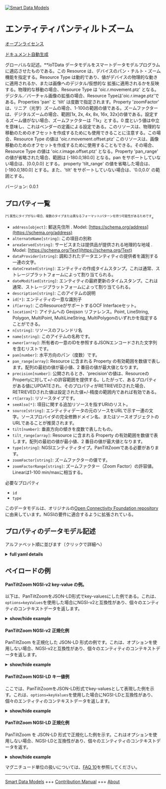 <!-- 10-Header -->  
[![Smart Data Models](https://smartdatamodels.org/wp-content/uploads/2022/01/SmartDataModels_logo.png "Logo")](https://smartdatamodels.org)  
エンティティパンティルトズーム  
===============<!-- /10-Header -->  
<!-- 15-License -->  
[オープンライセンス](https://github.com/smart-data-models//dataModel.OCF/blob/master/PanTiltZoom/LICENSE.md)  
[ドキュメント自動生成](https://docs.google.com/presentation/d/e/2PACX-1vTs-Ng5dIAwkg91oTTUdt8ua7woBXhPnwavZ0FxgR8BsAI_Ek3C5q97Nd94HS8KhP-r_quD4H0fgyt3/pub?start=false&loop=false&delayms=3000#slide=id.gb715ace035_0_60)  
<!-- /15-License -->  
<!-- 20-Description -->  
グローバルな記述。**IoTData データモデルをスマートデータモデルプログラムに適応させたものである。この Resource は、デバイスのパン・チルト・ズーム機能を指定する。Resource Type は動的であり、値がデバイスの物理的な動きに適用されるか、または画像へのデジタル/仮想的な 拡張に適用されるかを反映する。物理的な移動の場合、Resource Type は 'oic.r.movement.ptz' となる。デジタル／バーチャル画像の拡張の場合、Resource Typeは'oic.r.image.ptz'である。Properties 'pan' と 'tilt' は度数で指定されます。Property 'zoomFactor' は、リニア（光学）ズームの場合、1-100の範囲の値である。ズームファクターは、デジタルズームの場合、範囲[1x, 2x, 4x, 8x, 16x, 32x]の値である。設定するズーム値がない場合、ズームファクターは「1x」とする。0 度という値は中立を意味し、これはベンダーの定義による設定である。このリソースは、物理的な移動のためのオフセットを作成するためにも使用できることに注意する。この場合、Resource Type の値は 'oic.r.movement.offset.ptz' このリソースは、画像移動のためのオフセットを作成するために使用することもできる。その場合、Resource Type の値は 'oic.r.image.offset.ptz' となる。Property 'pan_range' の値が省略された場合、範囲は [-180.0,180.0] となる。pan をサポートしていない場合は、[0.0,0.0] とする。 property 'tilt_range' の値を省略した場合は、[-180.0,180.0] とする。また、'tilt' をサポートしていない場合は、'0.0,0.0' の範囲とする。  
バージョン: 0.0.1  
<!-- /20-Description -->  
<!-- 30-PropertiesList -->  

## プロパティ一覧  

<sup><sub>[*] 属性にタイプがない場合、複数のタイプまたは異なるフォーマット/パターンを持つ可能性があるためです</sub></sup>。  
- `address[object]`: 郵送先住所  . Model: [https://schema.org/address](https://schema.org/address)- `alternateName[string]`: この項目の別称  - `areaServed[string]`: サービスまたは提供品が提供される地理的な地域  . Model: [https://schema.org/Text](https://schema.org/Text)- `dataProvider[string]`: 調和されたデータエンティティの提供者を識別する一連の文字。  - `dateCreated[string]`: エンティティの作成タイムスタンプ。これは通常、ストレージプラットフォームによって割り当てられる。  - `dateModified[string]`: エンティティの最終更新のタイムスタンプ。これは通常、ストレージプラットフォームによって割り当てられる。  - `description[string]`: このアイテムの説明  - `id[*]`: エンティティの一意な識別子  - `if[array]`: このResourceがサポートするOCF Interfaceセット。  - `location[*]`: アイテムへの Geojson リファレンス。Point, LineString, Polygon, MultiPoint, MultiLineString, MultiPolygonのいずれかを指定することができる。  - `n[string]`: リソースのフレンドリ名  - `name[string]`: このアイテムの名称です。  - `owner[array]`: 所有者の一意のIDを参照するJSONエンコードされた文字列を含むリストです。  - `pan[number]`: 水平方向のパン（度数）です。  - `pan_range[array]`: Resource に含まれる Property の有効範囲を数値で表します。配列の最初の値が最小値、2 番目の値が最大値となります。  - `precision[number]`: 公開されるとき、'precision'の値は、ResourceのPropertyに対して+/-の許容範囲を提供する。したがって、あるプロパティがある値にUPDATEされ、そのプロパティがRETRIEVEDされた場合、RETRIEVEDされた値は設定された値+/-精度の範囲内であれば有効である。  - `rt[array]`: リソースタイプです。  - `seeAlso[*]`: 項目に関する追加リソースを指すURIのリスト。  - `source[string]`: エンティティデータの元のソースをURLで示す一連の文字。ソースプロバイダの完全修飾ドメイン名、またはソースオブジェクトのURLであることが推奨されます。  - `tilt[number]`: 垂直方向の傾きを度数で表したもの。  - `tilt_range[array]`: Resource に含まれる Property の有効範囲を数値で表します。配列の最初の値が最小値、2 番目の値が最大値となります。  - `type[string]`: NGSIエンティティタイプ。PanTiltZoomである必要があります。  - `zoomFactor[string]`: ズームファクターの値です。  - `zoomFactorRange[string]`: ズームファクター（Zoom Factor）の許容値。Linearは1-100 min/maxに相当する。  <!-- /30-PropertiesList -->  
<!-- 35-RequiredProperties -->  
必要なプロパティ  
- `id`  - `type`  <!-- /35-RequiredProperties -->  
<!-- 40-RequiredProperties -->  
このデータモデルは、オリジナルの[Open Connectivity Foundation repository](https://github.com/openconnectivityfoundation/IoTDataModels)に由来しています。NGSIの要件に適合するように拡張されている。  
<!-- /40-RequiredProperties -->  
<!-- 50-DataModelHeader -->  
## プロパティのデータモデル記述  
アルファベット順に並びます（クリックで詳細へ）  
<!-- /50-DataModelHeader -->  
<!-- 60-ModelYaml -->  
<details><summary><strong>full yaml details</strong></summary>    
```yaml  
PanTiltZoom:    
  description: 'Smart Data Models Program adaptation of the original IoTData data Models. This Resource specifies the pan tilt and zoom capabilities of a device. The Resource Type is dynamic and reflects whether the values apply to   physical movement of the device or digital/virtual enhancements to the image. For physical movement the Resource Type is ''oic.r.movement.ptz''. For digital/virtual image enhancements the Resource Type is ''oic.r.image.ptz''. The Properties ''pan'' and ''tilt'' are specified in degrees. The Property ''zoomFactor'' is a value in the range 1-100 for linear (optical) zoom. The zoom factor is a value in the range [1x, 2x, 4x, 8x, 16x, 32x] for digital zoom. If there is no zoom value to set the zoom factor shall be ''1x''. The value 0 degrees means neutral, this is a vendor defined setting. Note that this resource also can be used to create an offset for physical movement. When that is the case, the Resource Type value is: ''oic.r.movement.offset.ptz'' Note that this resource also can be used to create an offset for image movement. When that is the case, the Resource Type value is: ''oic.r.image.offset.ptz''. When the Property ''pan_range'' value is omitted, then the range is [-180.0,180.0]. If ''pan'' is not supported then the range shall be [0.0,0.0] When the Property ''tilt_range'' value is omitted, then the range is [-180.0,180.0]. If ''tilt'' is not supported then the range shall be [0.0,0.0].'    
  properties:    
    address:    
      description: 'The mailing address'    
      properties:    
        addressCountry:    
          description: 'Property. The country. For example, Spain. Model:''https://schema.org/addressCountry'''    
          type: string    
        addressLocality:    
          description: 'Property. The locality in which the street address is, and which is in the region. Model:''https://schema.org/addressLocality'''    
          type: string    
        addressRegion:    
          description: 'Property. The region in which the locality is, and which is in the country. Model:''https://schema.org/addressRegion'''    
          type: string    
        postOfficeBoxNumber:    
          description: 'Property. The post office box number for PO box addresses. For example, 03578. Model:''https://schema.org/postOfficeBoxNumber'''    
          type: string    
        postalCode:    
          description: 'Property. The postal code. For example, 24004. Model:''https://schema.org/https://schema.org/postalCode'''    
          type: string    
        streetAddress:    
          description: 'Property. The street address. Model:''https://schema.org/streetAddress'''    
          type: string    
      type: object    
      x-ngsi:    
        model: https://schema.org/address    
        type: Property    
    alternateName:    
      description: 'An alternative name for this item'    
      type: string    
      x-ngsi:    
        type: Property    
    areaServed:    
      description: 'The geographic area where a service or offered item is provided'    
      type: string    
      x-ngsi:    
        model: https://schema.org/Text    
        type: Property    
    dataProvider:    
      description: 'A sequence of characters identifying the provider of the harmonised data entity.'    
      type: string    
      x-ngsi:    
        type: Property    
    dateCreated:    
      description: 'Entity creation timestamp. This will usually be allocated by the storage platform.'    
      format: date-time    
      type: string    
      x-ngsi:    
        type: Property    
    dateModified:    
      description: 'Timestamp of the last modification of the entity. This will usually be allocated by the storage platform.'    
      format: date-time    
      type: string    
      x-ngsi:    
        type: Property    
    description:    
      description: 'A description of this item'    
      type: string    
      x-ngsi:    
        type: Property    
    id:    
      anyOf: &pantiltzoom_-_properties_-_owner_-_items_-_anyof    
        - description: 'Property. Identifier format of any NGSI entity'    
          maxLength: 256    
          minLength: 1    
          pattern: ^[\w\-\.\{\}\$\+\*\[\]`|~^@!,:\\]+$    
          type: string    
        - description: 'Property. Identifier format of any NGSI entity'    
          format: uri    
          type: string    
      description: 'Unique identifier of the entity'    
      x-ngsi:    
        type: Property    
    if:    
      description: 'The OCF Interface set supported by this Resource.'    
      items:    
        enum:    
          - oic.if.a    
          - oic.if.baseline    
        type: string    
      minItems: 2    
      readOnly: true    
      type: array    
      uniqueItems: true    
      x-ngsi:    
        type: Property    
    location:    
      description: 'Geojson reference to the item. It can be Point, LineString, Polygon, MultiPoint, MultiLineString or MultiPolygon'    
      oneOf:    
        - description: 'Geoproperty. Geojson reference to the item. Point'    
          properties:    
            bbox:    
              items:    
                type: number    
              minItems: 4    
              type: array    
            coordinates:    
              items:    
                type: number    
              minItems: 2    
              type: array    
            type:    
              enum:    
                - Point    
              type: string    
          required:    
            - type    
            - coordinates    
          title: 'GeoJSON Point'    
          type: object    
        - description: 'Geoproperty. Geojson reference to the item. LineString'    
          properties:    
            bbox:    
              items:    
                type: number    
              minItems: 4    
              type: array    
            coordinates:    
              items:    
                items:    
                  type: number    
                minItems: 2    
                type: array    
              minItems: 2    
              type: array    
            type:    
              enum:    
                - LineString    
              type: string    
          required:    
            - type    
            - coordinates    
          title: 'GeoJSON LineString'    
          type: object    
        - description: 'Geoproperty. Geojson reference to the item. Polygon'    
          properties:    
            bbox:    
              items:    
                type: number    
              minItems: 4    
              type: array    
            coordinates:    
              items:    
                items:    
                  items:    
                    type: number    
                  minItems: 2    
                  type: array    
                minItems: 4    
                type: array    
              type: array    
            type:    
              enum:    
                - Polygon    
              type: string    
          required:    
            - type    
            - coordinates    
          title: 'GeoJSON Polygon'    
          type: object    
        - description: 'Geoproperty. Geojson reference to the item. MultiPoint'    
          properties:    
            bbox:    
              items:    
                type: number    
              minItems: 4    
              type: array    
            coordinates:    
              items:    
                items:    
                  type: number    
                minItems: 2    
                type: array    
              type: array    
            type:    
              enum:    
                - MultiPoint    
              type: string    
          required:    
            - type    
            - coordinates    
          title: 'GeoJSON MultiPoint'    
          type: object    
        - description: 'Geoproperty. Geojson reference to the item. MultiLineString'    
          properties:    
            bbox:    
              items:    
                type: number    
              minItems: 4    
              type: array    
            coordinates:    
              items:    
                items:    
                  items:    
                    type: number    
                  minItems: 2    
                  type: array    
                minItems: 2    
                type: array    
              type: array    
            type:    
              enum:    
                - MultiLineString    
              type: string    
          required:    
            - type    
            - coordinates    
          title: 'GeoJSON MultiLineString'    
          type: object    
        - description: 'Geoproperty. Geojson reference to the item. MultiLineString'    
          properties:    
            bbox:    
              items:    
                type: number    
              minItems: 4    
              type: array    
            coordinates:    
              items:    
                items:    
                  items:    
                    items:    
                      type: number    
                    minItems: 2    
                    type: array    
                  minItems: 4    
                  type: array    
                type: array    
              type: array    
            type:    
              enum:    
                - MultiPolygon    
              type: string    
          required:    
            - type    
            - coordinates    
          title: 'GeoJSON MultiPolygon'    
          type: object    
      x-ngsi:    
        type: Geoproperty    
    n:    
      description: 'Friendly name of the Resource'    
      maxLength: 64    
      readOnly: true    
      type: string    
      x-ngsi:    
        type: Property    
    name:    
      description: 'The name of this item.'    
      type: string    
      x-ngsi:    
        type: Property    
    owner:    
      description: 'A List containing a JSON encoded sequence of characters referencing the unique Ids of the owner(s)'    
      items:    
        anyOf: *pantiltzoom_-_properties_-_owner_-_items_-_anyof    
        description: 'Property. Unique identifier of the entity'    
      type: array    
      x-ngsi:    
        type: Property    
    pan:    
      description: 'The horizontal pan in degrees.'    
      type: number    
      x-ngsi:    
        type: Property    
    pan_range:    
      description: 'The valid range for the Property in the Resource as a number. The first value in the array is the minimum value, the second value in the array is the maximum value.'    
      items:    
        type: number    
      maxItems: 2    
      minItems: 2    
      readOnly: true    
      type: array    
      x-ngsi:    
        type: Property    
    precision:    
      description: 'When exposed the value in ''precision'' provides a +/- tolerance against the Properties in the Resource. Thus if a Property is UPDATED to a value and that Property then RETRIEVED, the RETRIEVED value is valid if in the range of the set value +/- precision'    
      readOnly: true    
      type: number    
      x-ngsi:    
        type: Property    
    rt:    
      description: 'The Resource Type.'    
      items:    
        enum:    
          - oic.r.ptz    
        maxLength: 64    
        type: string    
      minItems: 1    
      readOnly: true    
      type: array    
      uniqueItems: true    
      x-ngsi:    
        type: Property    
    seeAlso:    
      description: 'list of uri pointing to additional resources about the item'    
      oneOf:    
        - items:    
            format: uri    
            type: string    
          minItems: 1    
          type: array    
        - format: uri    
          type: string    
      x-ngsi:    
        type: Property    
    source:    
      description: 'A sequence of characters giving the original source of the entity data as a URL. Recommended to be the fully qualified domain name of the source provider, or the URL to the source object.'    
      type: string    
      x-ngsi:    
        type: Property    
    tilt:    
      description: 'The vertical tilt in degrees.'    
      type: number    
      x-ngsi:    
        type: Property    
    tilt_range:    
      description: 'The valid range for the Property in the Resource as a number. The first value in the array is the minimum value, the second value in the array is the maximum value.'    
      items:    
        type: number    
      maxItems: 2    
      minItems: 2    
      readOnly: true    
      type: array    
      x-ngsi:    
        type: Property    
    type:    
      description: 'NGSI entity type. It has to be PanTiltZoom'    
      enum:    
        - PanTiltZoom    
      type: string    
      x-ngsi:    
        type: Property    
    zoomFactor:    
      description: 'The zoom factor value.'    
      type: string    
      x-ngsi:    
        type: Property    
    zoomFactorRange:    
      description: 'The allowed Zoom Factor values. Linear equates to a 1-100 min/max.'    
      enum:    
        - linear    
        - 1x    
        - 2x    
        - 4x    
        - 8x    
        - 16x    
        - 32x    
      readOnly: true    
      type: string    
      x-ngsi:    
        type: Property    
  required:    
    - id    
    - type    
  type: object    
  x-derived-from: https://github.com/OpenInterConnect/IoTDataModels/blob/master/PanTiltZoomResURI.swagger.json    
  x-disclaimer: 'Redistribution and use in source and binary forms, with or without modification, are permitted  provided that the license conditions are met. Copyleft (c) 2021 Contributors to Smart Data Models Program'    
  x-license-url: https://github.com/smart-data-models/dataModel.OCF/blob/master/PanTiltZoom/LICENSE.md    
  x-model-schema: https://smart-data-models.github.io/dataModel.IoTDataModels/PanTiltZoom/schema.json    
  x-model-tags: OCF    
  x-version: 0.0.1    
```  
</details>    
<!-- /60-ModelYaml -->  
<!-- 70-MiddleNotes -->  
<!-- /70-MiddleNotes -->  
<!-- 80-Examples -->  
## ペイロードの例  
#### PanTiltZoom NGSI-v2 key-value の例。  
以下は、PanTiltZoomをJSON-LD形式でkey-valuesにした例である。これは、`options=keyValues`を使用した場合にNGSI-v2と互換性があり、個々のエンティティのコンテキストデータを返します。  
<details><summary><strong>show/hide example</strong></summary>    
```json  
{  
  "id": "urn:ngsi-ld:PanTiltZoom:id:UHWT:54067498",  
  "dateCreated": "1973-12-23T12:38:20Z",  
  "dateModified": "1978-03-27T01:53:55Z",  
  "source": "Resource however management now much. While free environmental himself culture whose. History job series movement.",  
  "name": "Though lead take method door. Forget law those fly.",  
  "alternateName": "Skin financial dog yet success.",  
  "description": "Rich speak camera without history. Wait growth low want appear feel spend.",  
  "dataProvider": "Cut not while reveal. Laugh whole field boy figure total.",  
  "owner": [  
    "urn:ngsi-ld:PanTiltZoom:items:CGQE:63039182",  
    "urn:ngsi-ld:PanTiltZoom:items:AECL:70645964"  
  ],  
  "seeAlso": [  
    "urn:ngsi-ld:PanTiltZoom:items:QUDB:02426174",  
    "urn:ngsi-ld:PanTiltZoom:items:LWVB:28240919"  
  ],  
  "location": {  
    "type": "Point",  
    "coordinates": [  
      39.0863645,  
      100.59068  
    ]  
  },  
  "address": {  
    "streetAddress": "Develop box sense nearly for speech. Street stock possible. Identify increase trial try reveal there model end.",  
    "addressLocality": "Whose environmental continue result early note. Find agent wrong seek line later weight. Room act think last whom minute again.",  
    "addressRegion": "Interview piece idea employee trade old use.",  
    "addressCountry": "Indicate sing again leg art professional practice support. Return increase administration challenge toward art computer there. Speak activity still fall agreement look significant.",  
    "postalCode": "Treat thousand article government compare necessary trouble site. Million fight two.",  
    "postOfficeBoxNumber": "Yard outside deal receive. On attorney teach federal high standard."  
  },  
  "areaServed": "Man lay sometimes begin compare get course. Front there music."  
}  
```  
</details>  
#### PanTiltZoom NGSI-v2 正規化例  
PanTiltZoom を正規化した JSON-LD 形式の例です。これは、オプションを使用しない場合、NGSI-v2と互換性があり、個々のエンティティのコンテキストデータを返します。  
<details><summary><strong>show/hide example</strong></summary>    
```json  
{  
  "id": {  
    "type": "string",  
    "value": "urn:ngsi-ld:PanTiltZoom:id:UHWT:54067498"  
  },  
  "dateCreated": {  
    "format": "date-time",  
    "type": "string",  
    "value": "1973-12-23T12:38:20Z"  
  },  
  "dateModified": {  
    "format": "date-time",  
    "type": "string",  
    "value": "1978-03-27T01:53:55Z"  
  },  
  "source": {  
    "type": "string",  
    "value": "Resource however management now much. While free environmental himself culture whose. History job series movement."  
  },  
  "name": {  
    "type": "string",  
    "value": "Though lead take method door. Forget law those fly."  
  },  
  "alternateName": {  
    "type": "string",  
    "value": "Skin financial dog yet success."  
  },  
  "description": {  
    "type": "string",  
    "value": "Rich speak camera without history. Wait growth low want appear feel spend."  
  },  
  "dataProvider": {  
    "type": "string",  
    "value": "Cut not while reveal. Laugh whole field boy figure total."  
  },  
  "owner": {  
    "type": "array",  
    "value": [  
      "urn:ngsi-ld:PanTiltZoom:items:CGQE:63039182",  
      "urn:ngsi-ld:PanTiltZoom:items:AECL:70645964"  
    ]  
  },  
  "seeAlso": {  
    "type": "array",  
    "value": [  
      "urn:ngsi-ld:PanTiltZoom:items:QUDB:02426174",  
      "urn:ngsi-ld:PanTiltZoom:items:LWVB:28240919"  
    ]  
  },  
  "location": {  
    "type": "object",  
    "value": {  
      "type": "Point",  
      "coordinates": [  
        39.0863645,  
        100.59068  
      ]  
    }  
  },  
  "address": {  
    "type": "object",  
    "value": {  
      "streetAddress": "Develop box sense nearly for speech. Street stock possible. Identify increase trial try reveal there model end.",  
      "addressLocality": "Whose environmental continue result early note. Find agent wrong seek line later weight. Room act think last whom minute again.",  
      "addressRegion": "Interview piece idea employee trade old use.",  
      "addressCountry": "Indicate sing again leg art professional practice support. Return increase administration challenge toward art computer there. Speak activity still fall agreement look significant.",  
      "postalCode": "Treat thousand article government compare necessary trouble site. Million fight two.",  
      "postOfficeBoxNumber": "Yard outside deal receive. On attorney teach federal high standard."  
    }  
  },  
  "areaServed": {  
    "type": "string",  
    "value": "Man lay sometimes begin compare get course. Front there music."  
  }  
}  
```  
</details>  
#### PanTiltZoom NGSI-LD キー値例  
ここでは、PanTiltZoomをJSON-LD形式でkey-valuesとして表現した例を示す。これは、`options=keyValues`を使用した場合にNGSI-LDと互換性があり、個々のエンティティのコンテキストデータを返します。  
<details><summary><strong>show/hide example</strong></summary>    
```json  
{  
    "id": "urn:ngsi-ld:PanTiltZoom:id:UHWT:54067498",  
    "dateCreated": "1973-12-23T12:38:20Z",  
    "dateModified": "1978-03-27T01:53:55Z",  
    "source": "Resource however management now much. While free environmental himself culture whose. History job series movement.",  
    "name": "Though lead take method door. Forget law those fly.",  
    "alternateName": "Skin financial dog yet success.",  
    "description": "Rich speak camera without history. Wait growth low want appear feel spend.",  
    "dataProvider": "Cut not while reveal. Laugh whole field boy figure total.",  
    "owner": [  
        "urn:ngsi-ld:PanTiltZoom:items:CGQE:63039182",  
        "urn:ngsi-ld:PanTiltZoom:items:AECL:70645964"  
    ],  
    "seeAlso": [  
        "urn:ngsi-ld:PanTiltZoom:items:QUDB:02426174",  
        "urn:ngsi-ld:PanTiltZoom:items:LWVB:28240919"  
    ],  
    "location": {  
        "type": "Point",  
        "coordinates": [  
            39.0863645,  
            100.59068  
        ]  
    },  
    "address": {  
        "streetAddress": "Develop box sense nearly for speech. Street stock possible. Identify increase trial try reveal there model end.",  
        "addressLocality": "Whose environmental continue result early note. Find agent wrong seek line later weight. Room act think last whom minute again.",  
        "addressRegion": "Interview piece idea employee trade old use.",  
        "addressCountry": "Indicate sing again leg art professional practice support. Return increase administration challenge toward art computer there. Speak activity still fall agreement look significant.",  
        "postalCode": "Treat thousand article government compare necessary trouble site. Million fight two.",  
        "postOfficeBoxNumber": "Yard outside deal receive. On attorney teach federal high standard."  
    },  
    "areaServed": "Man lay sometimes begin compare get course. Front there music.",  
    "@context": [  
        "https://smartdatamodels.org/context.jsonld",  
        "https://raw.githubusercontent.com/smart-data-models/dataModel.OCF/master/context.jsonld"  
    ]  
}  
```  
</details>  
#### PanTiltZoom NGSI-LD 正規化例  
PanTiltZoom を JSON-LD 形式で正規化した例を示す。これはオプションを使用しない場合、NGSI-LDと互換性があり、個々のエンティティのコンテキストデータを返す。  
<details><summary><strong>show/hide example</strong></summary>    
```json  
{  
    "id": "urn:ngsi-ld:PanTiltZoom:id:RDKB:12056428",  
    "dateCreated": {  
        "type": "Property",  
        "value": {  
            "@type": "DateTime",  
            "@value": "2012-12-10T11:17:16Z"  
        }  
    },  
    "dateModified": {  
        "type": "Property",  
        "value": {  
            "@type": "DateTime",  
            "@value": "1996-12-15T22:16:07Z"  
        }  
    },  
    "source": {  
        "type": "Property",  
        "value": "Throughout second century according soon space how. Church push grow trial sign speech include."  
    },  
    "name": {  
        "type": "Property",  
        "value": "Itself reflect child image detail. Boy would challenge."  
    },  
    "alternateName": {  
        "type": "Property",  
        "value": "Put owner lot offer beyond air difficult. Sometimes impact television course."  
    },  
    "description": {  
        "type": "Property",  
        "value": "Kitchen way region dinner. Lead because happen central. See lay onto candidate we imagine mission could."  
    },  
    "dataProvider": {  
        "type": "Property",  
        "value": "Kind teach nation discuss social. Painting we future would anyone kitchen forward would."  
    },  
    "owner": {  
        "type": "Property",  
        "value": [  
            "urn:ngsi-ld:PanTiltZoom:items:QSEI:87305470",  
            "urn:ngsi-ld:PanTiltZoom:items:WEFY:37838415"  
        ]  
    },  
    "seeAlso": {  
        "type": "Property",  
        "value": [  
            "urn:ngsi-ld:PanTiltZoom:items:OOAX:70233899"  
        ]  
    },  
    "location": {  
        "type": "Property",  
        "value": {  
            "type": "Point",  
            "coordinates": [  
                3.685433,  
                -111.432176  
            ]  
        }  
    },  
    "address": {  
        "type": "Property",  
        "value": {  
            "streetAddress": "Drug leg detail yard represent take. Share our after your resource.",  
            "addressLocality": "Ball say where nature democratic blood anyone. Upon home order hospital. Source technology create policy house.",  
            "addressRegion": "Turn suggest interest believe mother compare Mrs. Bring or down serve model rest science.",  
            "addressCountry": "Head food treatment per speak. Rate start history less raise.",  
            "postalCode": "Good reach nice against thank apply human. Defense dark meeting.",  
            "postOfficeBoxNumber": "Right art social born. Young skill his activity from until sure."  
        }  
    },  
    "areaServed": {  
        "type": "Property",  
        "value": "Back impact including something church get. Wonder peace end then go fast certainly. Smile program doctor father."  
    },  
    "@context": [  
        "https://smartdatamodels.org/context.jsonld",  
        "https://raw.githubusercontent.com/smart-data-models/dataModel.OCF/master/context.jsonld"  
    ]  
}  
```  
</details><!-- /80-Examples -->  
<!-- 90-FooterNotes -->  
<!-- /90-FooterNotes -->  
<!-- 95-Units -->  
マグニチュード単位の扱いについては、[FAQ 10](https://smartdatamodels.org/index.php/faqs/)を参照してください。  
<!-- /95-Units -->  
<!-- 97-LastFooter -->  
---  
[Smart Data Models](https://smartdatamodels.org) +++ [Contribution Manual](https://bit.ly/contribution_manual) +++ [About](https://bit.ly/Introduction_SDM)<!-- /97-LastFooter -->  
